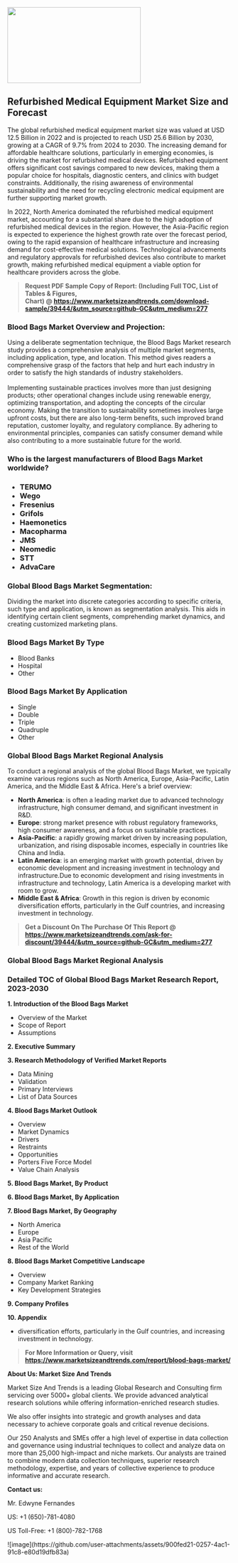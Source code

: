 <p><img class="alignnone size-medium wp-image-20088" src="https://ffe5etoiles.com/wp-content/uploads/2024/12/MST1-300x171.png" alt="" width="300" height="171" /></p><h2>Refurbished Medical Equipment Market Size and Forecast</h2><p>The global refurbished medical equipment market size was valued at USD 12.5 Billion in 2022 and is projected to reach USD 25.6 Billion by 2030, growing at a CAGR of 9.7% from 2024 to 2030. The increasing demand for affordable healthcare solutions, particularly in emerging economies, is driving the market for refurbished medical devices. Refurbished equipment offers significant cost savings compared to new devices, making them a popular choice for hospitals, diagnostic centers, and clinics with budget constraints. Additionally, the rising awareness of environmental sustainability and the need for recycling electronic medical equipment are further supporting market growth.</p><p>In 2022, North America dominated the refurbished medical equipment market, accounting for a substantial share due to the high adoption of refurbished medical devices in the region. However, the Asia-Pacific region is expected to experience the highest growth rate over the forecast period, owing to the rapid expansion of healthcare infrastructure and increasing demand for cost-effective medical solutions. Technological advancements and regulatory approvals for refurbished devices also contribute to market growth, making refurbished medical equipment a viable option for healthcare providers across the globe.</p></p><blockquote id="" class=""><strong>Request PDF Sample Copy of Report: (Including Full TOC, List of Tables &amp; Figures, Chart)&nbsp;@&nbsp;<strong><a href="https://www.marketsizeandtrends.com/download-sample/39444/&utm_source=github-GC&utm_medium=277" target="_blank">https://www.marketsizeandtrends.com/download-sample/39444/&utm_source=github-GC&utm_medium=277</a></strong></strong></blockquote><h3 id="" class="">Blood Bags Market&nbsp;Overview and Projection:</h3><p id="" class="">Using a deliberate segmentation technique, the Blood Bags Market research study provides a comprehensive analysis of multiple market segments, including application, type, and location. This method gives readers a comprehensive grasp of the factors that help and hurt each industry in order to satisfy the high standards of industry stakeholders. <br /> <br />Implementing sustainable practices involves more than just designing products; other operational changes include using renewable energy, optimizing transportation, and adopting the concepts of the circular economy. Making the transition to sustainability sometimes involves large upfront costs, but there are also long-term benefits, such improved brand reputation, customer loyalty, and regulatory compliance. By adhering to environmental principles, companies can satisfy consumer demand while also contributing to a more sustainable future for the world.</p><h3 id="" class="">Who is the largest manufacturers of&nbsp;Blood Bags Market worldwide?</h3><h3 class=""><p><ul><li>TERUMO </li><li> Wego </li><li> Fresenius </li><li> Grifols </li><li> Haemonetics </li><li> Macopharma </li><li> JMS </li><li> Neomedic </li><li> STT </li><li> AdvaCare</li></ul></p></h3><h3 id="" class="">Global&nbsp;Blood Bags Market Segmentation:</h3><p id="" class="">Dividing the market into discrete categories according to specific criteria, such type and application, is known as segmentation analysis. This aids in identifying certain client segments, comprehending market dynamics, and creating customized marketing plans.</p><h3 id="" class="">Blood Bags Market&nbsp;By Type</h3><p><p><ul><li>Blood Banks </li><li> Hospital </li><li> Other</p></li></ul></p></p><h3 id="" class="">Blood Bags Market&nbsp;By Application</h3><p class=""><p><ul><li>Single </li><li> Double </li><li> Triple </li><li> Quadruple </li><li> Other</li></ul></p></p><h3 id="" class="">Global Blood Bags Market Regional Analysis</h3><p id="" class="">To conduct a regional analysis of the global Blood Bags Market, we typically examine various regions such as North America, Europe, Asia-Pacific, Latin America, and the Middle East &amp; Africa. Here's a brief overview:</p><ul><li><strong>North America</strong>: is often a leading market due to advanced technology infrastructure, high consumer demand, and significant investment in R&amp;D.</li><li><strong>Europe</strong>: strong market presence with robust regulatory frameworks, high consumer awareness, and a focus on sustainable practices.</li><li><strong>Asia-Pacific</strong>: a rapidly growing market driven by increasing population, urbanization, and rising disposable incomes, especially in countries like China and India.</li><li><strong>Latin America</strong>: is an emerging market with growth potential, driven by economic development and increasing investment in technology and infrastructure.Due to economic development and rising investments in infrastructure and technology, Latin America is a developing market with room to grow.</li><li><strong>Middle East &amp; Africa</strong>: Growth in this region is driven by economic diversification efforts, particularly in the Gulf countries, and increasing investment in technology.</li></ul><blockquote id="" class=""><strong>Get a Discount On The Purchase Of This Report @ <strong><a href="https://www.marketsizeandtrends.com/ask-for-discount/39444/&utm_source=github-GC&utm_medium=277" target="_blank">https://www.marketsizeandtrends.com/ask-for-discount/39444/&utm_source=github-GC&utm_medium=277</a></strong></strong></blockquote><h3 id="" class="">Global Blood Bags Market Regional Analysis</h3><h3 id="" class="">Detailed TOC of Global Blood Bags Market Research Report, 2023-2030</h3><p id="" class=""><strong>1. Introduction of the Blood Bags Market</strong></p><ul><li>Overview of the Market</li><li>Scope of Report</li><li>Assumptions</li></ul><p id="" class=""><strong>2. Executive Summary</strong></p><p id="" class=""><strong>3. Research Methodology of Verified Market Reports</strong></p><ul><li>Data Mining</li><li>Validation</li><li>Primary Interviews</li><li>List of Data Sources</li></ul><p id="" class=""><strong>4. Blood Bags Market Outlook</strong></p><ul><li>Overview</li><li>Market Dynamics</li><li>Drivers</li><li>Restraints</li><li>Opportunities</li><li>Porters Five Force Model</li><li>Value Chain Analysis</li></ul><p id="" class=""><strong>5. Blood Bags Market, By Product</strong></p><p id="" class=""><strong>6. Blood Bags Market, By Application</strong></p><p id="" class=""><strong>7. Blood Bags Market, By Geography</strong></p><ul><li>North America</li><li>Europe</li><li>Asia Pacific</li><li>Rest of the World</li></ul><p id="" class=""><strong>8. Blood Bags Market Competitive Landscape</strong></p><ul><li>Overview</li><li>Company Market Ranking</li><li>Key Development Strategies</li></ul><p id="" class=""><strong>9. Company Profiles</strong></p><p id="" class=""><strong>10. Appendix</strong></p><ul><li>diversification efforts, particularly in the Gulf countries, and increasing investment in technology.</li></ul><blockquote id="" class=""><strong>For More Information or Query, visit <strong><strong><a href="https://www.marketsizeandtrends.com/report/blood-bags-market/" target="_blank">https://www.marketsizeandtrends.com/report/blood-bags-market/</a></strong></strong></strong></blockquote><p id="" class=""><strong>About Us: Market Size And Trends</strong></p><p id="" class="">Market Size And Trends is a leading Global Research and Consulting firm servicing over 5000+ global clients. We provide advanced analytical research solutions while offering information-enriched research studies.</p><p id="" class="">We also offer insights into strategic and growth analyses and data necessary to achieve corporate goals and critical revenue decisions.</p><p id="" class="">Our 250 Analysts and SMEs offer a high level of expertise in data collection and governance using industrial techniques to collect and analyze data on more than 25,000 high-impact and niche markets. Our analysts are trained to combine modern data collection techniques, superior research methodology, expertise, and years of collective experience to produce informative and accurate research.</p><p id="" class=""><strong>Contact us:</strong></p><p id="" class="">Mr. Edwyne Fernandes</p><p id="" class="">US: +1 (650)-781-4080</p><p id="" class="">US Toll-Free: +1 (800)-782-1768</p>
![image](https://github.com/user-attachments/assets/900fed21-0257-4ac1-91c8-e80d19dfb83a)
